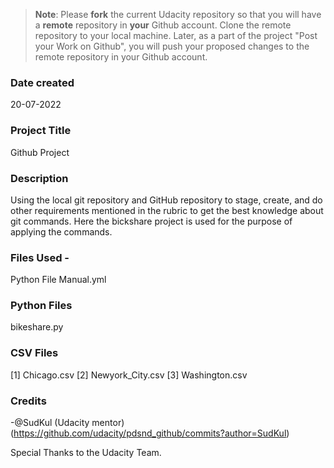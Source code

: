 >**Note**: Please **fork** the current Udacity repository so that you will have a **remote** repository in **your** Github account. Clone the remote repository to your local machine. Later, as a part of the project "Post your Work on Github", you will push your proposed changes to the remote repository in your Github account.

### Date created
20-07-2022

### Project Title
Github Project

### Description
Using the local git repository and GitHub repository to stage, create, and do other requirements mentioned in the rubric to get the best knowledge about git commands. Here the bickshare project is used for the purpose of applying the commands.

### Files Used -
Python File Manual.yml

### Python Files
bikeshare.py

### CSV Files
[1] Chicago.csv
 [2] Newyork_City.csv 
 [3] Washington.csv

### Credits
-@SudKul (Udacity mentor) (https://github.com/udacity/pdsnd_github/commits?author=SudKul)

Special Thanks to the Udacity Team.




